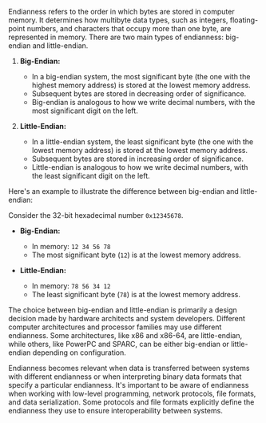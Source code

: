 Endianness refers to the order in which bytes are stored in computer memory. It determines how multibyte data types, such as integers, floating-point numbers, and characters that occupy more than one byte, are represented in memory. There are two main types of endianness: big-endian and little-endian.

1. **Big-Endian:**
   - In a big-endian system, the most significant byte (the one with the highest memory address) is stored at the lowest memory address.
   - Subsequent bytes are stored in decreasing order of significance.
   - Big-endian is analogous to how we write decimal numbers, with the most significant digit on the left.

2. **Little-Endian:**
   - In a little-endian system, the least significant byte (the one with the lowest memory address) is stored at the lowest memory address.
   - Subsequent bytes are stored in increasing order of significance.
   - Little-endian is analogous to how we write decimal numbers, with the least significant digit on the left.

Here's an example to illustrate the difference between big-endian and little-endian:

Consider the 32-bit hexadecimal number `0x12345678`.

- **Big-Endian:**
  - In memory: `12 34 56 78`
  - The most significant byte (`12`) is at the lowest memory address.

- **Little-Endian:**
  - In memory: `78 56 34 12`
  - The least significant byte (`78`) is at the lowest memory address.

The choice between big-endian and little-endian is primarily a design decision made by hardware architects and system developers. Different computer architectures and processor families may use different endianness. Some architectures, like x86 and x86-64, are little-endian, while others, like PowerPC and SPARC, can be either big-endian or little-endian depending on configuration.

Endianness becomes relevant when data is transferred between systems with different endianness or when interpreting binary data formats that specify a particular endianness. It's important to be aware of endianness when working with low-level programming, network protocols, file formats, and data serialization. Some protocols and file formats explicitly define the endianness they use to ensure interoperability between systems.